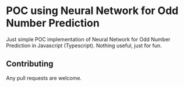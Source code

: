 # POC using Neural Network for Odd Number Prediction

Just simple POC implementation of Neural Network for Odd Number Prediction in Javascript (Typescript). Nothing useful, just for fun.

## Contributing

Any pull requests are welcome.
